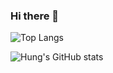 ### Hi there 👋

![Top Langs](https://github-readme-stats.vercel.app/api/top-langs/?username=hungvx-dev&layout=compact&count_private=true&show_icons=true&bg_color=30,D4145A,2E3192&icon_color=fff&text_color=fff&title_color=fff)

![Hung's GitHub stats](https://github-readme-stats.vercel.app/api?username=hungvx-dev&count_private=true&show_icons=true&layout=compact&bg_color=30,D4145A,2E3192&icon_color=fff&text_color=fff&title_color=fff)

<!--
**hungvx-dev/hungvx-dev** is a ✨ _special_ ✨ repository because its `README.md` (this file) appears on your GitHub profile.

Here are some ideas to get you started:

- 🔭 I’m currently working on ...
- 🌱 I’m currently learning ...
- 👯 I’m looking to collaborate on ...
- 🤔 I’m looking for help with ...
- 💬 Ask me about ...
- 📫 How to reach me: ...
- 😄 Pronouns: ...
- ⚡ Fun fact: ...
-->
